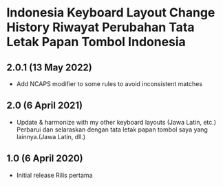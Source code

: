 Indonesia Keyboard Layout Change History
Riwayat Perubahan Tata Letak Papan Tombol Indonesia
=======================================

2.0.1 (13 May 2022)
-------------------
* Add NCAPS modifier to some rules to avoid inconsistent matches

2.0 (6 April 2021)
---------------------------------
* Update & harmonize with my other keyboard layouts (Jawa Latin, etc.)
  Perbarui dan selaraskan dengan tata letak papan tombol saya yang lainnya.(Jawa Latin, dll.)

1.0 (6 April 2020)
---------------------------------
* Initial release
  Rilis pertama

